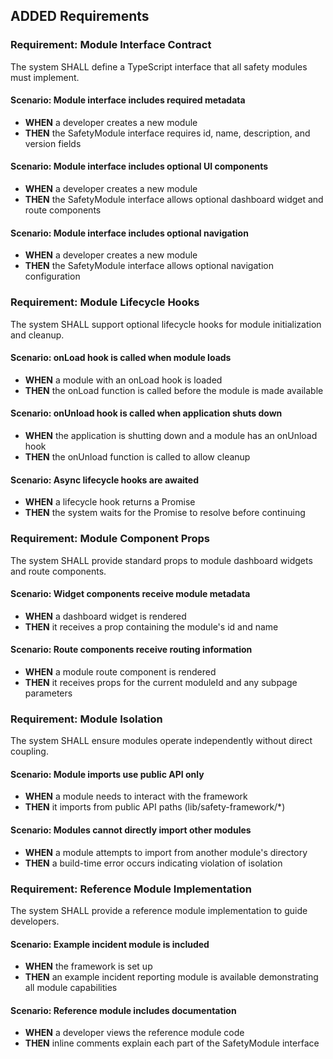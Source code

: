 ## ADDED Requirements

### Requirement: Module Interface Contract
The system SHALL define a TypeScript interface that all safety modules must implement.

#### Scenario: Module interface includes required metadata
- **WHEN** a developer creates a new module
- **THEN** the SafetyModule interface requires id, name, description, and version fields

#### Scenario: Module interface includes optional UI components
- **WHEN** a developer creates a new module
- **THEN** the SafetyModule interface allows optional dashboard widget and route components

#### Scenario: Module interface includes optional navigation
- **WHEN** a developer creates a new module
- **THEN** the SafetyModule interface allows optional navigation configuration

### Requirement: Module Lifecycle Hooks
The system SHALL support optional lifecycle hooks for module initialization and cleanup.

#### Scenario: onLoad hook is called when module loads
- **WHEN** a module with an onLoad hook is loaded
- **THEN** the onLoad function is called before the module is made available

#### Scenario: onUnload hook is called when application shuts down
- **WHEN** the application is shutting down and a module has an onUnload hook
- **THEN** the onUnload function is called to allow cleanup

#### Scenario: Async lifecycle hooks are awaited
- **WHEN** a lifecycle hook returns a Promise
- **THEN** the system waits for the Promise to resolve before continuing

### Requirement: Module Component Props
The system SHALL provide standard props to module dashboard widgets and route components.

#### Scenario: Widget components receive module metadata
- **WHEN** a dashboard widget is rendered
- **THEN** it receives a prop containing the module's id and name

#### Scenario: Route components receive routing information
- **WHEN** a module route component is rendered
- **THEN** it receives props for the current moduleId and any subpage parameters

### Requirement: Module Isolation
The system SHALL ensure modules operate independently without direct coupling.

#### Scenario: Module imports use public API only
- **WHEN** a module needs to interact with the framework
- **THEN** it imports from public API paths (lib/safety-framework/*)

#### Scenario: Modules cannot directly import other modules
- **WHEN** a module attempts to import from another module's directory
- **THEN** a build-time error occurs indicating violation of isolation

### Requirement: Reference Module Implementation
The system SHALL provide a reference module implementation to guide developers.

#### Scenario: Example incident module is included
- **WHEN** the framework is set up
- **THEN** an example incident reporting module is available demonstrating all module capabilities

#### Scenario: Reference module includes documentation
- **WHEN** a developer views the reference module code
- **THEN** inline comments explain each part of the SafetyModule interface
